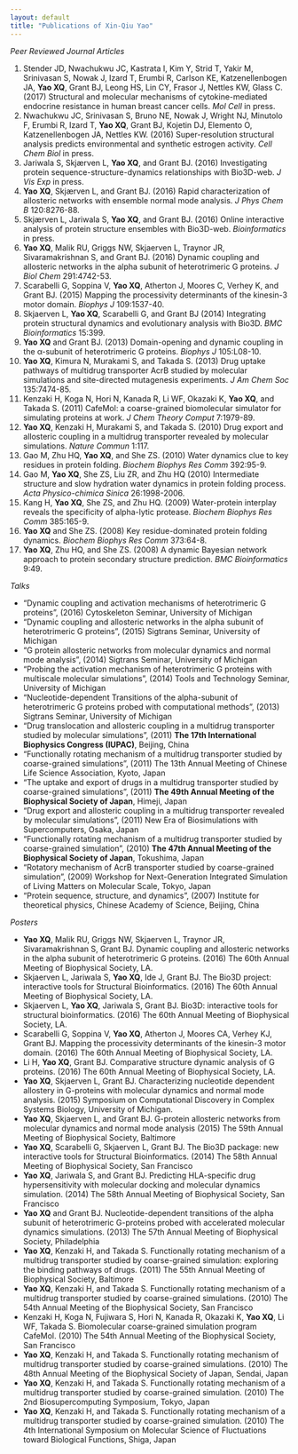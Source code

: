 ```yaml
---
layout: default
title: "Publications of Xin-Qiu Yao"
---
```


*Peer Reviewed Journal Articles*

1. Stender JD, Nwachukwu JC, Kastrata I, Kim Y, Strid T, Yakir M, Srinivasan S, Nowak J, Izard T, Erumbi R, Carlson KE, Katzenellenbogen JA, **Yao XQ**, Grant BJ, Leong HS, Lin CY, Frasor J, Nettles KW, Glass C. (2017) Structural and molecular mechanisms of cytokine-mediated endocrine resistance in human breast cancer cells. *Mol Cell* in press.
2. Nwachukwu JC, Srinivasan S, Bruno NE, Nowak J, Wright NJ, Minutolo F, Erumbi R, Izard T, **Yao XQ**, Grant BJ, Kojetin DJ, Elemento O, Katzenellenbogen JA, Nettles KW. (2016) Super-resolution structural analysis predicts environmental and synthetic estrogen activity. *Cell Chem Biol* in press.
3. Jariwala S, Skjærven L, **Yao XQ**, and Grant BJ. (2016) Investigating protein sequence-structure-dynamics relationships with Bio3D-web. *J Vis Exp* in press. 
4. **Yao XQ**, Skjærven L, and Grant BJ. (2016) Rapid characterization of allosteric networks with ensemble normal mode analysis. *J Phys Chem B* 120:8276-88. 
5. Skjærven L, Jariwala S, **Yao XQ**, and Grant BJ. (2016) Online interactive analysis of protein structure ensembles with Bio3D-web. *Bioinformatics* in press.
6. **Yao XQ**, Malik RU, Griggs NW, Skjaerven L, Traynor JR, Sivaramakrishnan S, and Grant BJ. (2016) Dynamic coupling and allosteric networks in the alpha subunit of heterotrimeric G proteins. *J Biol Chem* 291:4742-53. 
7. Scarabelli G, Soppina V, **Yao XQ**, Atherton J, Moores C, Verhey K, and Grant BJ. (2015) Mapping the processivity determinants of the kinesin-3 motor domain. *Biophys J* 109:1537-40.
8. Skjaerven L, **Yao XQ**, Scarabelli G, and Grant BJ (2014) Integrating protein structural dynamics and evolutionary analysis with Bio3D. *BMC Bioinformatics* 15:399.
9. **Yao XQ** and Grant BJ. (2013) Domain-opening and dynamic coupling in the α-subunit of heterotrimeric G proteins. *Biophys J* 105:L08-10.
10. **Yao XQ**, Kimura N, Murakami S, and Takada S. (2013) Drug uptake pathways of multidrug transporter AcrB studied by molecular simulations and site-directed mutagenesis experiments. *J Am Chem Soc* 135:7474-85.
11. Kenzaki H, Koga N, Hori N, Kanada R, Li WF, Okazaki K, **Yao XQ**, and Takada S. (2011) CafeMol: a coarse-grained biomolecular simulator for simulating proteins at work. *J Chem Theory Comput* 7:1979-89.
12. **Yao XQ**, Kenzaki H, Murakami S, and Takada S. (2010) Drug export and allosteric coupling in a multidrug transporter revealed by molecular simulations. *Nature Commun* 1:117.
13. Gao M, Zhu HQ, **Yao XQ**, and She ZS. (2010) Water dynamics clue to key residues in protein folding. *Biochem Biophys Res Comm* 392:95-9.
14. Gao M, **Yao XQ**, She ZS, Liu ZR, and Zhu HQ (2010) Intermediate structure and slow hydration water dynamics in protein folding process. *Acta Physico-chimica Sinica* 26:1998-2006.
15. Kang H, **Yao XQ**, She ZS, and Zhu HQ. (2009) Water-protein interplay reveals the specificity of alpha-lytic protease. *Biochem Biophys Res Comm* 385:165-9.
16. **Yao XQ** and She ZS. (2008) Key residue-dominated protein folding dynamics. *Biochem Biophys Res Comm* 373:64-8.
17. **Yao XQ**, Zhu HQ, and She ZS. (2008) A dynamic Bayesian network approach to protein secondary structure prediction. *BMC Bioinformatics* 9:49.

*Talks*

* “Dynamic coupling and activation mechanisms of heterotrimeric G proteins”, (2016) Cytoskeleton Seminar, University of Michigan
* “Dynamic coupling and allosteric networks in the alpha subunit of heterotrimeric G proteins”, (2015) Sigtrans Seminar, University of Michigan
* “G protein allosteric networks from molecular dynamics and normal mode analysis”, (2014) Sigtrans Seminar, University of Michigan
* “Probing the activation mechanism of heterotrimeric G proteins with multiscale molecular simulations”, (2014) Tools and Technology Seminar, University of Michigan
* “Nucleotide-dependent Transitions of the alpha-subunit of heterotrimeric G proteins probed with computational methods”, (2013) Sigtrans Seminar, University of Michigan
* “Drug translocation and allosteric coupling in a multidrug transporter studied by molecular simulations”, (2011) **The 17th International Biophysics Congress (IUPAC)**, Beijing, China
* “Functionally rotating mechanism of a multidrug transporter studied by coarse-grained simulations”, (2011) The 13th Annual Meeting of Chinese Life Science Association, Kyoto, Japan
* “The uptake and export of drugs in a multidrug transporter studied by coarse-grained simulations”, (2011) **The 49th Annual Meeting of the Biophysical Society of Japan**, Himeji, Japan
* “Drug export and allosteric coupling in a multidrug transporter revealed by molecular simulations”, (2011) New Era of Biosimulations with Supercomputers, Osaka, Japan
* “Functionally rotating mechanism of a multidrug transporter studied by coarse-grained simulation”, (2010) **The 47th Annual Meeting of the Biophysical Society of Japan**, Tokushima, Japan
* “Rotatory mechanism of AcrB transporter studied by coarse-grained simulation”, (2009) Workshop for Next-Generation Integrated Simulation of Living Matters on Molecular Scale, Tokyo, Japan
* “Protein sequence, structure, and dynamics”, (2007) Institute for theoretical physics, Chinese Academy of Science, Beijing, China

*Posters*

* **Yao XQ**, Malik RU, Griggs NW, Skjaerven L, Traynor JR, Sivaramakrishnan S, Grant BJ. Dynamic coupling and allosteric networks in the alpha subunit of heterotrimeric G proteins. (2016) The 60th Annual Meeting of Biophysical Society, LA.
* Skjaerven L, Jariwala S, **Yao XQ**, Ide J, Grant BJ. The Bio3D project: interactive tools for Structural Bioinformatics. (2016) The 60th Annual Meeting of Biophysical Society, LA.
* Skjaerven L, **Yao XQ**, Jariwala S, Grant BJ. Bio3D: interactive tools for structural bioinformatics. (2016) The 60th Annual Meeting of Biophysical Society, LA. 
* Scarabelli G, Soppina V, **Yao XQ**, Atherton J, Moores CA, Verhey KJ, Grant BJ. Mapping the processivity determinants of the kinesin-3 motor domain. (2016) The 60th Annual Meeting of Biophysical Society, LA.
* Li H, **Yao XQ**, Grant BJ. Comparative structure dynamic analysis of G proteins. (2016) The 60th Annual Meeting of Biophysical Society, LA.
* **Yao XQ**, Skjaerven L, Grant BJ. Characterizing nucleotide dependent allostery in G-proteins with molecular dynamics and normal mode analysis. (2015) Symposium on Computational Discovery in Complex Systems Biology, University of Michigan.
* **Yao XQ**, Skjaerven L, and Grant BJ. G-protein allosteric networks from molecular dynamics and normal mode analysis (2015) The 59th Annual Meeting of Biophysical Society, Baltimore
* **Yao XQ**, Scarabelli G, Skjaerven L, Grant BJ. The Bio3D package: new interactive tools for Structural Bioinformatics. (2014) The 58th Annual Meeting of Biophysical Society, San Francisco
* **Yao XQ**, Jariwala S, and Grant BJ. Predicting HLA-specific drug hypersensitivity with molecular docking and molecular dynamics simulation. (2014) The 58th Annual Meeting of Biophysical Society, San Francisco
* **Yao XQ** and Grant BJ. Nucleotide-dependent transitions of the alpha subunit of heterotrimeric G-proteins probed with accelerated molecular dynamics simulations. (2013) The 57th Annual Meeting of Biophysical Society, Philadelphia
* **Yao XQ**, Kenzaki H, and Takada S. Functionally rotating mechanism of a multidrug transporter studied by coarse-grained simulation: exploring the binding pathways of drugs. (2011) The 55th Annual Meeting of Biophysical Society, Baltimore
* **Yao XQ**, Kenzaki H, and Takada S. Functionally rotating mechanism of a multidrug transporter studied by coarse-grained simulations. (2010) The 54th Annual Meeting of the Biophysical Society, San Francisco
* Kenzaki H, Koga N, Fujiwara S, Hori N, Kanada R, Okazaki K, **Yao XQ**, Li WF, Takada S. Biomolecular coarse-grained simulation program CafeMol. (2010) The 54th Annual Meeting of the Biophysical Society, San Francisco 
* **Yao XQ**, Kenzaki H, and Takada S. Functionally rotating mechanism of multidrug transporter studied by coarse-grained simulations. (2010) The 48th Annual Meeting of the Biophysical Society of Japan, Sendai, Japan
* **Yao XQ**, Kenzaki H, and Takada S. Functionally rotating mechanism of a multidrug transporter studied by coarse-grained simulation. (2010) The 2nd Biosupercomputing Symposium, Tokyo, Japan
* **Yao XQ**, Kenzaki H, and Takada S. Functionally rotating mechanism of a multidrug transporter studied by coarse-grained simulation. (2010) The 4th International Symposium on Molecular Science of Fluctuations toward Biological Functions, Shiga, Japan
